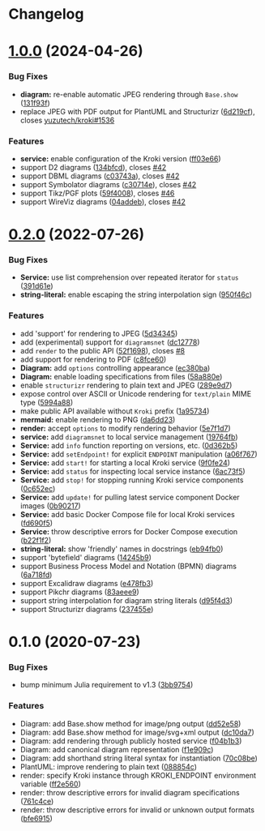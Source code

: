 # Changelog

# [1.0.0](https://github.com/bauglir/Kroki.jl/compare/v0.2.0...v1.0.0) (2024-04-26)


### Bug Fixes

* **diagram:** re-enable automatic JPEG rendering through `Base.show` ([131f93f](https://github.com/bauglir/Kroki.jl/commit/131f93f60e5d57209054bb294cccf6b9c3258612))
* replace JPEG with PDF output for PlantUML and Structurizr ([6d219cf](https://github.com/bauglir/Kroki.jl/commit/6d219cf90b8c2aa38593f23781b22a2277e29d7a)), closes [yuzutech/kroki#1536](https://github.com/yuzutech/kroki/issues/1536)


### Features

* **service:** enable configuration of the Kroki version ([ff03e66](https://github.com/bauglir/Kroki.jl/commit/ff03e6698fbf07c1075c75deca735b48ef55399f))
* support D2 diagrams ([134bfcd](https://github.com/bauglir/Kroki.jl/commit/134bfcd7bcfb7c93f7e75c635a81387c8200fb89)), closes [#42](https://github.com/bauglir/Kroki.jl/issues/42)
* support DBML diagrams ([c03743a](https://github.com/bauglir/Kroki.jl/commit/c03743ac2d442f884a77364d43ee089ee19666be)), closes [#42](https://github.com/bauglir/Kroki.jl/issues/42)
* support Symbolator diagrams ([c30714e](https://github.com/bauglir/Kroki.jl/commit/c30714e73dab07b1eb631c36f4b8ab02a62b787f)), closes [#42](https://github.com/bauglir/Kroki.jl/issues/42)
* support Tikz/PGF plots ([59f4008](https://github.com/bauglir/Kroki.jl/commit/59f400849839ed4d71a5f1002efd5ef1df4db40e)), closes [#46](https://github.com/bauglir/Kroki.jl/issues/46)
* support WireViz diagrams ([04addeb](https://github.com/bauglir/Kroki.jl/commit/04addebe3e7c3acf466ec2b94a9a1832f885ac89)), closes [#42](https://github.com/bauglir/Kroki.jl/issues/42)

# [0.2.0](https://github.com/bauglir/Kroki.jl/compare/v0.1.0...v0.2.0) (2022-07-26)


### Bug Fixes

* **Service:** use list comprehension over repeated iterator for `status` ([391d61e](https://github.com/bauglir/Kroki.jl/commit/391d61eaa59635381b526424b85a63eb5ba174b7))
* **string-literal:** enable escaping the string interpolation sign ([950f46c](https://github.com/bauglir/Kroki.jl/commit/950f46cd2594e5d300868255985c747588f102fb))


### Features

* add 'support' for rendering to JPEG ([5d34345](https://github.com/bauglir/Kroki.jl/commit/5d34345664ec9761200d03e9d60ee1d488f8fd18))
* add (experimental) support for `diagramsnet` ([dc12778](https://github.com/bauglir/Kroki.jl/commit/dc12778204b7e991350383345f02ea16226542f9))
* add `render` to the public API ([52f1698](https://github.com/bauglir/Kroki.jl/commit/52f169811f1ed4a07ff4f581dd2660c441cafe4f)), closes [#8](https://github.com/bauglir/Kroki.jl/issues/8)
* add support for rendering to PDF ([c8fce60](https://github.com/bauglir/Kroki.jl/commit/c8fce60f53e6c72e302b999fb096b5c67feab224))
* **Diagram:** add `options` controlling appearance ([ec380ba](https://github.com/bauglir/Kroki.jl/commit/ec380ba19e8fa2970121fdf041ea5e9737210954))
* **Diagram:** enable loading specifications from files ([58a880e](https://github.com/bauglir/Kroki.jl/commit/58a880ed57caace8c7a8b5bd50e7c7a207eb0312))
* enable `structurizr` rendering to plain text and JPEG ([289e9d7](https://github.com/bauglir/Kroki.jl/commit/289e9d7f7c116482d9e9f2fdc9a92db76ab06e9c))
* expose control over ASCII or Unicode rendering for `text/plain` MIME type ([5994a88](https://github.com/bauglir/Kroki.jl/commit/5994a8870cfc73ee23a62383c34c003f975f3389))
* make public API available without `Kroki` prefix ([1a95734](https://github.com/bauglir/Kroki.jl/commit/1a95734442785ff0319e16b57b3eec86b13615b0))
* **mermaid:** enable rendering to PNG ([da6dd23](https://github.com/bauglir/Kroki.jl/commit/da6dd23d2c499ee2a386fb4906bd547ac2f52a9d))
* **render:** accept `options` to modify rendering behavior ([5e7f1d7](https://github.com/bauglir/Kroki.jl/commit/5e7f1d7ccdfa601734d5d2ef865e6f7421141ae2))
* **service:** add `diagramsnet` to local service management ([19764fb](https://github.com/bauglir/Kroki.jl/commit/19764fb5003b4757dabda44899022cca52bb1a19))
* **Service:** add `info` function reporting on versions, etc. ([0d362b5](https://github.com/bauglir/Kroki.jl/commit/0d362b5eaf843cad1f738fd029ac1b868fb11ed9))
* **Service:** add `setEndpoint!` for explicit `ENDPOINT` manipulation ([a06f767](https://github.com/bauglir/Kroki.jl/commit/a06f767bcc290995b0cb7e4dc013800cee7b5bd6))
* **Service:** add `start!` for starting a local Kroki service ([9f0fe24](https://github.com/bauglir/Kroki.jl/commit/9f0fe24911f32c51561cb4eeed29516338b8fe15))
* **Service:** add `status` for inspecting local service instance ([6ac73f5](https://github.com/bauglir/Kroki.jl/commit/6ac73f52241f4991e64567980c0db83a3914985d))
* **Service:** add `stop!` for stopping running Kroki service components ([0c652ec](https://github.com/bauglir/Kroki.jl/commit/0c652eca13e425fb27c1f880f845099f39bc48b5))
* **Service:** add `update!` for pulling latest service component Docker images ([0b90217](https://github.com/bauglir/Kroki.jl/commit/0b902179b804337ca739134a963e19da33973128))
* **Service:** add basic Docker Compose file for local Kroki services ([fd690f5](https://github.com/bauglir/Kroki.jl/commit/fd690f500a01e41801fe5bf6b009aeed265c2be2))
* **Service:** throw descriptive errors for Docker Compose execution ([b22f1f2](https://github.com/bauglir/Kroki.jl/commit/b22f1f2619363b4b7c3969a70a31ebbf4bbef0a0))
* **string-literal:** show 'friendly' names in docstrings ([eb94fb0](https://github.com/bauglir/Kroki.jl/commit/eb94fb0c3127bdbb256fbc90058a033c6122a01f))
* support 'bytefield' diagrams ([14245b9](https://github.com/bauglir/Kroki.jl/commit/14245b953c8648766f07c9d0dfc05e7aa95dc426))
* support Business Process Model and Notation (BPMN) diagrams ([6a718fd](https://github.com/bauglir/Kroki.jl/commit/6a718fd396a6a7380fa462537ff66a2ba2693993))
* support Excalidraw diagrams ([e478fb3](https://github.com/bauglir/Kroki.jl/commit/e478fb38814fe747b29d0d6572aee138a99c307e))
* support Pikchr diagrams ([83aeee9](https://github.com/bauglir/Kroki.jl/commit/83aeee98c0a752fe9221f8b4a8f36a8a76220ff1))
* support string interpolation for diagram string literals ([d95f4d3](https://github.com/bauglir/Kroki.jl/commit/d95f4d359c50ae1394ea5cc1e4f6d0223873a1bc))
* support Structurizr diagrams ([237455e](https://github.com/bauglir/Kroki.jl/commit/237455e914c359ad8645958a7c617b23623334be))

# 0.1.0 (2020-07-23)

### Bug Fixes

* bump minimum Julia requirement to v1.3 ([3bb9754](https://github.com/bauglir/Kroki.jl/commit/3bb97545a83819fd9260c191667962c7dbb732c8))

### Features

* Diagram: add Base.show method for image/png output ([dd52e58](https://github.com/bauglir/Kroki.jl/commit/dd52e5875cc6436a40fbec375563a0d84011d600))
* Diagram: add Base.show method for image/svg+xml output ([dc10da7](https://github.com/bauglir/Kroki.jl/commit/dc10da7413bdb1b0a5df02c3a995dcb8ba64eb1c))
* Diagram: add rendering through publicly hosted service ([f04b1b3](https://github.com/bauglir/Kroki.jl/commit/f04b1b369835393ec87c103db7017c59c4ee7763))
* Diagram: add canonical diagram representation ([f1e909c](https://github.com/bauglir/Kroki.jl/commit/f1e909c0c2b00899b2d7f877c59b40af2bab8db3))
* Diagram: add shorthand string literal syntax for instantiation ([70c08be](https://github.com/bauglir/Kroki.jl/commit/70c08bef9d661987a8414c3f4b37fcb2c70af4fc))
* PlantUML: improve rendering to plain text ([088854c](https://github.com/bauglir/Kroki.jl/commit/088854c36a1d0324611de7fa6077349ff4b06ac9))
* render: specify Kroki instance through KROKI_ENDPOINT environment variable ([ff2e560](https://github.com/bauglir/Kroki.jl/commit/ff2e560720d8af132494ec8878e4a96941f0bc0c))
* render: throw descriptive errors for invalid diagram specifications ([761c4ce](https://github.com/bauglir/Kroki.jl/commit/761c4cec9e1d7f9a0a71aea09f28abe8817eeb74))
* render: throw descriptive errors for invalid or unknown output formats ([bfe6915](https://github.com/bauglir/Kroki.jl/commit/bfe69156c94a9d1282925ae6db1cf313815d542e))
